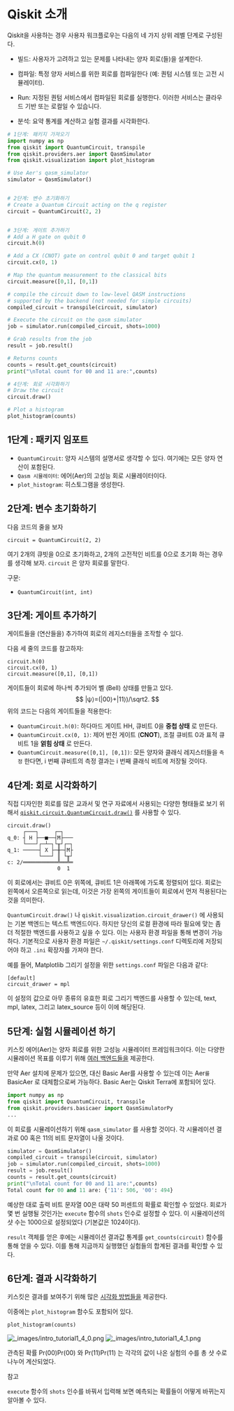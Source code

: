 # Qiskit 소개
Qiskit을 사용하는 경우 사용자 워크플로우는 다음의 네 가지 상위 레벨 단계로 구성된다.

- 빌드: 사용자가 고려하고 있는 문제를 나타내는 양자 회로(들)을 설계한다.

- 컴파일: 특정 양자 서비스를 위한 회로를 컴파일한다 (예: 퀀텀 시스템 또는 고전 시뮬레이터).

- Run: 지정된 퀀텀 서비스에서 컴파일된 회로를 실행한다. 이러한 서비스는 클라우드 기반 또는 로컬일 수 있습니다.

- 분석: 요약 통계를 계산하고 실험 결과를 시각화한다.

```python
# 1단계: 패키지 가져오기 
import numpy as np
from qiskit import QuantumCircuit, transpile
from qiskit.providers.aer import QasmSimulator
from qiskit.visualization import plot_histogram

# Use Aer's qasm_simulator
simulator = QasmSimulator()


# 2단계: 변수 초기화하기
# Create a Quantum Circuit acting on the q register
circuit = QuantumCircuit(2, 2)


# 3단계: 게이트 추가하기
# Add a H gate on qubit 0
circuit.h(0)

# Add a CX (CNOT) gate on control qubit 0 and target qubit 1
circuit.cx(0, 1)

# Map the quantum measurement to the classical bits
circuit.measure([0,1], [0,1])

# compile the circuit down to low-level QASM instructions
# supported by the backend (not needed for simple circuits)
compiled_circuit = transpile(circuit, simulator)

# Execute the circuit on the qasm simulator
job = simulator.run(compiled_circuit, shots=1000)

# Grab results from the job
result = job.result()

# Returns counts
counts = result.get_counts(circuit)
print("\nTotal count for 00 and 11 are:",counts)

# 4단계: 회로 시각화하기 
# Draw the circuit
circuit.draw()

# Plot a histogram
plot_histogram(counts)
```



## 1단계 : 패키지 임포트

- `QuantumCircuit`: 양자 시스템의 설명서로 생각할 수 있다. 여기에는 모든 양자 연산이 포함된다.
- `Qasm 시뮬레이터`: 에어(Aer)의 고성능 회로 시뮬레이터이다.
- `plot_histogram`: 히스토그램을 생성한다.



## 2단계: 변수 초기화하기

다음 코드의 줄을 보자

```
circuit = QuantumCircuit(2, 2)
```

여기 2개의 큐빗을 0으로 초기화하고, 2개의 고전적인 비트를 0으로 초기화 하는 경우를 생각해 보자. `circuit` 은 양자 회로를 말한다.

구문:

- `QuantumCircuit(int, int)`



## 3단계: 게이트 추가하기

게이트들을 (연산들을) 추가하여 회로의 레지스터들을 조작할 수 있다.

다음 세 줄의 코드를 참고하자:

```
circuit.h(0)
circuit.cx(0, 1)
circuit.measure([0,1], [0,1])
```

게이트들이 회로에 하나씩 추가되어 벨 (Bell) 상태를 만들고 있다.
$$
|ψ⟩=(|00⟩+|11⟩)/\sqrt2.
$$
위의 코드는 다음의 게이트들을 적용한다:

- `QuantumCircuit.h(0)`: 하다마드 게이트 HH, 큐비트 0을 **중첩 상태** 로 만든다.
- `QuantumCircuit.cx(0, 1)`: 제어 반전 게이트 (**CNOT**), 조절 큐비트 0과 표적 큐비트 1을 **얽힘 상태** 로 만든다.
- `QuantumCircuit.measure([0,1], [0,1])`: 모든 양자와 클래식 레지스터들을 `측정` 한다면, i 번째 큐비트의 측정 결과는 i 번째 클래식 비트에 저장될 것이다.



## 4단계: 회로 시각화하기

직접 디자인한 회로를 많은 교과서 및 연구 자료에서 사용되는 다양한 형태들로 보기 위해서 [`qiskit.circuit.QuantumCircuit.draw()`](https://qiskit.org/documentation/locale/ko_KR/stubs/qiskit.circuit.QuantumCircuit.html#qiskit.circuit.QuantumCircuit.draw) 를 사용할 수 있다.

```
circuit.draw()
     ┌───┐     ┌─┐   
q_0: ┤ H ├──■──┤M├───
     └───┘┌─┴─┐└╥┘┌─┐
q_1: ─────┤ X ├─╫─┤M├
          └───┘ ║ └╥┘
c: 2/═══════════╩══╩═
                0  1 
```

이 회로에서는 큐비트 0은 위쪽에, 큐비트 1은 아래쪽에 가도록 정렬되어 있다. 회로는 왼쪽에서 오른쪽으로 읽는데, 이것은 가장 왼쪽의 게이트들이 회로에서 먼저 적용된다는 것을 의미한다.

`QuantumCircuit.draw()` 나 `qiskit.visualization.circuit_drawer()` 에 사용되는 기본 백엔드는 텍스트 백엔드이다. 하지만 당신의 로컬 환경에 따라 필요에 맞는 좀 더 적절한 백엔드를 사용하고 싶을 수 있다. 이는 사용자 환경 파일을 통해 변경이 가능하다. 기본적으로 사용자 환경 파일은 `~/.qiskit/settings.conf` 디렉토리에 저장되어야 하고 `.ini` 확장자를 가져야 한다.

예를 들어, Matplotlib 그리기 설정을 위한 `settings.conf` 파일은 다음과 같다:

```properties
[default]
circuit_drawer = mpl
```

이 설정의 값으로 아무 종류의 유효한 회로 그리기 백엔드를 사용할 수 있는데, text, mpl, latex, 그리고 latex_source 등이 이에 해당된다.



## 5단계: 실험 시뮬레이션 하기

키스킷 에어(Aer)는 양자 회로를 위한 고성능 시뮬레이터 프레임워크이다. 이는 다양한 시뮬레이션 목표를 이루기 위해 [여러 백엔드들을](https://qiskit.org/documentation/locale/ko_KR/apidoc/providers/aer/aer_backends.html) 제공한다.

만약 Aer 설치에 문제가 있으면, 대신 Basic Aer를 사용할 수 있는데 이는 Aer`를 `BasicAer 로 대체함으로써 가능하다. Basic Aer는 Qiskit Terra에 포함되어 있다.

```python
import numpy as np
from qiskit import QuantumCircuit, transpile
from qiskit.providers.basicaer import QasmSimulatorPy
...
```

이 회로를 시뮬레이션하기 위해 `qasm_simulator` 를 사용할 것이다. 각 시뮬레이션 결과로 00 혹은 11의 비트 문자열이 나올 것이다.

```python
simulator = QasmSimulator()
compiled_circuit = transpile(circuit, simulator)
job = simulator.run(compiled_circuit, shots=1000)
result = job.result()
counts = result.get_counts(circuit)
print("\nTotal count for 00 and 11 are:",counts)
Total count for 00 and 11 are: {'11': 506, '00': 494}
```

예상한 대로 출력 비트 문자열 00은 대략 50 퍼센트의 확률로 확인할 수 있었다. 회로가 몇 번 실행될 것인가는 `execute` 함수의 `shots` 인수로 설정할 수 있다. 이 시뮬레이션의 샷 수는 1000으로 설정되었다 (기본값은 1024이다).

`result` 객체를 얻은 후에는 시뮬레이션 결과값 통계를 `get_counts(circuit)` 함수를 통해 얻을 수 있다. 이를 통해 지금까지 실행했던 실험들의 합계된 결과를 확인할 수 있다.

## 6단계: 결과 시각화하기

키스킷은 결과를 보여주기 위해 많은 [시각화 방법들을](https://qiskit.org/documentation/locale/ko_KR/apidoc/visualization.html) 제공한다.

이중에는 `plot_histogram` 함수도 포함되어 있다.

```python
plot_histogram(counts)
```

![_images/intro_tutorial1_4_0.png](https://qiskit.org/documentation/locale/ko_KR/_images/intro_tutorial1_4_0.png) ![_images/intro_tutorial1_4_1.png](https://qiskit.org/documentation/locale/ko_KR/_images/intro_tutorial1_4_1.png)

관측된 확률 Pr(00)Pr(00) 와 Pr(11)Pr(11) 는 각각의 값이 나온 실험의 수를 총 샷 수로 나누어 계산되었다.

참고

`execute` 함수의 `shots` 인수를 바꿔서 입력해 보면 예측되는 확률들이 어떻게 바뀌는지 알아볼 수 있다.